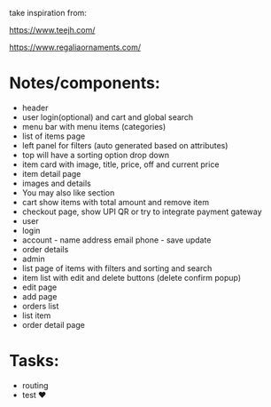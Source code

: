 take inspiration from:

https://www.teejh.com/

https://www.regaliaornaments.com/

# Notes/components:
* header
 * user login(optional) and cart and global search
* menu bar with menu items (categories)
* list of items page
 * left panel for filters (auto generated based on attributes)
 * top will have a sorting option drop down
 * item card with image, title, price, off and current price
* item detail page
 * images and details
 * You may also like section
* cart show items with total amount and remove item
* checkout page, show UPI QR or try to integrate payment gateway
* user
 * login
 * account - name address email phone - save update
 * order details
* admin
 * list page of items with filters and sorting and search
  * item list with edit and delete buttons (delete confirm popup)
 * edit page
 * add page
 * orders list
  * list item
 * order detail page



# Tasks:
* routing
* test &hearts;
